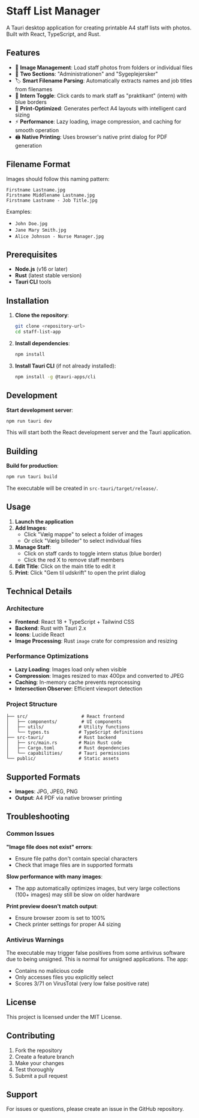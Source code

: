 # Staff List Manager

A Tauri desktop application for creating printable A4 staff lists with photos. Built with React, TypeScript, and Rust.

## Features

- 📸 **Image Management**: Load staff photos from folders or individual files
- 👥 **Two Sections**: "Administrationen" and "Sygeplejersker" 
- 🏷️ **Smart Filename Parsing**: Automatically extracts names and job titles from filenames
- 🎯 **Intern Toggle**: Click cards to mark staff as "praktikant" (intern) with blue borders
- 📄 **Print-Optimized**: Generates perfect A4 layouts with intelligent card sizing
- ⚡ **Performance**: Lazy loading, image compression, and caching for smooth operation
- 🖨️ **Native Printing**: Uses browser's native print dialog for PDF generation

## Filename Format

Images should follow this naming pattern:
```
Firstname Lastname.jpg
Firstname Middlename Lastname.jpg
Firstname Lastname - Job Title.jpg
```

Examples:
- `John Doe.jpg`
- `Jane Mary Smith.jpg` 
- `Alice Johnson - Nurse Manager.jpg`

## Prerequisites

- **Node.js** (v16 or later)
- **Rust** (latest stable version)
- **Tauri CLI** tools

## Installation

1. **Clone the repository**:
   ```bash
   git clone <repository-url>
   cd staff-list-app
   ```

2. **Install dependencies**:
   ```bash
   npm install
   ```

3. **Install Tauri CLI** (if not already installed):
   ```bash
   npm install -g @tauri-apps/cli
   ```

## Development

**Start development server**:
```bash
npm run tauri dev
```

This will start both the React development server and the Tauri application.

## Building

**Build for production**:
```bash
npm run tauri build
```

The executable will be created in `src-tauri/target/release/`.

## Usage

1. **Launch the application**
2. **Add Images**: 
   - Click "Vælg mappe" to select a folder of images
   - Or click "Vælg billeder" to select individual files
3. **Manage Staff**:
   - Click on staff cards to toggle intern status (blue border)
   - Click the red X to remove staff members
4. **Edit Title**: Click on the main title to edit it
5. **Print**: Click "Gem til udskrift" to open the print dialog

## Technical Details

### Architecture
- **Frontend**: React 18 + TypeScript + Tailwind CSS
- **Backend**: Rust with Tauri 2.x
- **Icons**: Lucide React
- **Image Processing**: Rust `image` crate for compression and resizing

### Performance Optimizations
- **Lazy Loading**: Images load only when visible
- **Compression**: Images resized to max 400px and converted to JPEG
- **Caching**: In-memory cache prevents reprocessing
- **Intersection Observer**: Efficient viewport detection

### Project Structure
```
├── src/                    # React frontend
│   ├── components/         # UI components
│   ├── utils/             # Utility functions
│   └── types.ts           # TypeScript definitions
├── src-tauri/             # Rust backend
│   ├── src/main.rs        # Main Rust code
│   ├── Cargo.toml         # Rust dependencies
│   └── capabilities/      # Tauri permissions
└── public/                # Static assets
```

## Supported Formats

- **Images**: JPG, JPEG, PNG
- **Output**: A4 PDF via native browser printing

## Troubleshooting

### Common Issues

**"Image file does not exist" errors**:
- Ensure file paths don't contain special characters
- Check that image files are in supported formats

**Slow performance with many images**:
- The app automatically optimizes images, but very large collections (100+ images) may still be slow on older hardware

**Print preview doesn't match output**:
- Ensure browser zoom is set to 100%
- Check printer settings for proper A4 sizing

### Antivirus Warnings

The executable may trigger false positives from some antivirus software due to being unsigned. This is normal for unsigned applications. The app:
- Contains no malicious code
- Only accesses files you explicitly select
- Scores 3/71 on VirusTotal (very low false positive rate)

## License

This project is licensed under the MIT License.

## Contributing

1. Fork the repository
2. Create a feature branch
3. Make your changes
4. Test thoroughly
5. Submit a pull request

## Support

For issues or questions, please create an issue in the GitHub repository.